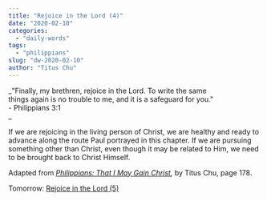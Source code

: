 ```yaml
---
title: "Rejoice in the Lord (4)"
date: "2020-02-10"
categories: 
  - "daily-words"
tags: 
  - "philippians"
slug: "dw-2020-02-10"
author: "Titus Chu"
---
```


_"Finally, my brethren, rejoice in the Lord. To write the same  
things again is no trouble to me, and it is a safeguard for you."  
\- Philippians 3:1  
_

If we are rejoicing in the living person of Christ, we are healthy and ready to advance along the route Paul portrayed in this chapter. If we are pursuing something other than Christ, even though it may be related to Him, we need to be brought back to Christ Himself.

Adapted from _[Philippians: That I May Gain Christ](/book-philippians "Go to the listing for this book."),_ by Titus Chu, page 178.

Tomorrow: [Rejoice in the Lord (5)](/dw-2020-02-11)
